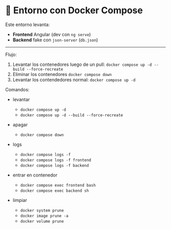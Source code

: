 # 🐳 Entorno con Docker Compose

Este entorno levanta:

* **Frontend** Angular (dev con `ng serve`)
* **Backend** fake con `json-server` (`db.json`)

---

Flujo:
1. Levantar los contenedores luego de un pull: `docker compose up -d --build --force-recreate`
2. Eliminar los contenedores `docker compose down`
3. Levantar los contendedores normal: `docker compose up -d`

Comandos:

* levantar
  * `docker compose up -d`
  * `docker compose up -d --build --force-recreate`

* apagar
  * `docker compose down`

* logs
  * `docker compose logs -f`
  * `docker compose logs -f frontend`
  * `docker compose logs -f backend`

* entrar en contenedor
  * `docker compose exec frontend bash`
  * `docker compose exec backend sh`

* limpiar
  * `docker system prune`
  * `docker image prune -a`
  * `docker volume prune`

